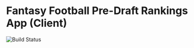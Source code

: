 # Fantasy Football Pre-Draft Rankings App (Client)

![Build Status](https://travis-ci.org/thinkful-ei22/bgraham-ff-rankings-client.svg?branch=master)